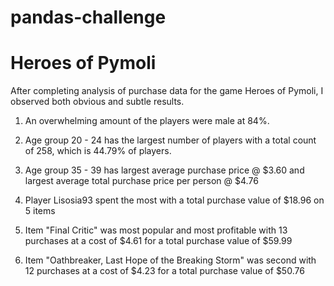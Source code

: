 # pandas-challenge

# Heroes of Pymoli #

After completing analysis of purchase data for the game Heroes of Pymoli, I observed both obvious and subtle results.

  1) An overwhelming amount of the players were male at 84%.

  2) Age group 20 - 24 has the largest number of players with a total count of 258, which is 44.79% of players.

  3) Age group 35 - 39 has largest average purchase price @ $3.60 and 
	  largest average total purchase price per person @ $4.76

  4) Player Lisosia93 spent the most with a total purchase value of $18.96 on 5 items

  5) Item "Final Critic" was most popular and most profitable with 13 purchases 
	  at a cost of $4.61 for a total purchase value of $59.99

  6) Item "Oathbreaker, Last Hope of the Breaking Storm" was second with 12 purchases
	  at a cost of $4.23 for a total purchase value of $50.76

